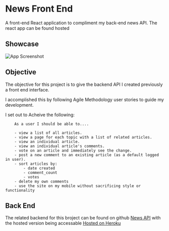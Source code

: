 
# News Front End

A front-end React application to compliment my back-end news API.
The react app can be found hosted [<FIX ME>](https://#)




## Showcase

![App Screenshot](https://i.imgur.com/fHzdxj6.png)



## Objective

The objective for this project is to give the backend API I created previously a front end interface.

 I accomplished this by following Agile Methodology user stories to guide my development.

 I set out to Acheive the following:

        As a user I should be able to....

        - view a list of all articles.
        - view a page for each topic with a list of related articles.
        - view an individual article.
        - view an individual article's comments.
        - vote on an article and immediately see the change.
        - post a new comment to an existing article (as a default logged in user).
        - sort articles by: 
            - date created 
            - comment_count
            - votes
        - delete my own comments
        - use the site on my mobile without sacrificing style or functionality

## Back End


The related backend for this broject can be found on github
[News API](https://github.com/continuum-web/news)
 with the hosted version being accessable [Hosted on Heroku](https://continuum-news.herokuapp.com/api)

